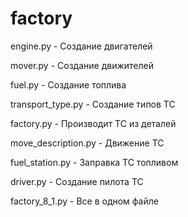 # factory

engine.py - Создание двигателей

mover.py - Создание движителей

fuel.py - Создание топлива

transport_type.py - Создание типов ТС

factory.py - Производит ТС из деталей

move_description.py - Движение ТС

fuel_station.py - Заправка ТС топливом

driver.py - Создание пилота ТС


factory_8_1.py - Все в одном файле
